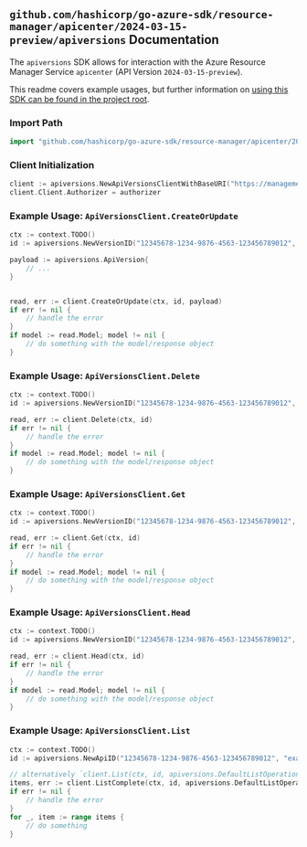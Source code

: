 
## `github.com/hashicorp/go-azure-sdk/resource-manager/apicenter/2024-03-15-preview/apiversions` Documentation

The `apiversions` SDK allows for interaction with the Azure Resource Manager Service `apicenter` (API Version `2024-03-15-preview`).

This readme covers example usages, but further information on [using this SDK can be found in the project root](https://github.com/hashicorp/go-azure-sdk/tree/main/docs).

### Import Path

```go
import "github.com/hashicorp/go-azure-sdk/resource-manager/apicenter/2024-03-15-preview/apiversions"
```


### Client Initialization

```go
client := apiversions.NewApiVersionsClientWithBaseURI("https://management.azure.com")
client.Client.Authorizer = authorizer
```


### Example Usage: `ApiVersionsClient.CreateOrUpdate`

```go
ctx := context.TODO()
id := apiversions.NewVersionID("12345678-1234-9876-4563-123456789012", "example-resource-group", "serviceValue", "workspaceValue", "apiValue", "versionValue")

payload := apiversions.ApiVersion{
	// ...
}


read, err := client.CreateOrUpdate(ctx, id, payload)
if err != nil {
	// handle the error
}
if model := read.Model; model != nil {
	// do something with the model/response object
}
```


### Example Usage: `ApiVersionsClient.Delete`

```go
ctx := context.TODO()
id := apiversions.NewVersionID("12345678-1234-9876-4563-123456789012", "example-resource-group", "serviceValue", "workspaceValue", "apiValue", "versionValue")

read, err := client.Delete(ctx, id)
if err != nil {
	// handle the error
}
if model := read.Model; model != nil {
	// do something with the model/response object
}
```


### Example Usage: `ApiVersionsClient.Get`

```go
ctx := context.TODO()
id := apiversions.NewVersionID("12345678-1234-9876-4563-123456789012", "example-resource-group", "serviceValue", "workspaceValue", "apiValue", "versionValue")

read, err := client.Get(ctx, id)
if err != nil {
	// handle the error
}
if model := read.Model; model != nil {
	// do something with the model/response object
}
```


### Example Usage: `ApiVersionsClient.Head`

```go
ctx := context.TODO()
id := apiversions.NewVersionID("12345678-1234-9876-4563-123456789012", "example-resource-group", "serviceValue", "workspaceValue", "apiValue", "versionValue")

read, err := client.Head(ctx, id)
if err != nil {
	// handle the error
}
if model := read.Model; model != nil {
	// do something with the model/response object
}
```


### Example Usage: `ApiVersionsClient.List`

```go
ctx := context.TODO()
id := apiversions.NewApiID("12345678-1234-9876-4563-123456789012", "example-resource-group", "serviceValue", "workspaceValue", "apiValue")

// alternatively `client.List(ctx, id, apiversions.DefaultListOperationOptions())` can be used to do batched pagination
items, err := client.ListComplete(ctx, id, apiversions.DefaultListOperationOptions())
if err != nil {
	// handle the error
}
for _, item := range items {
	// do something
}
```
